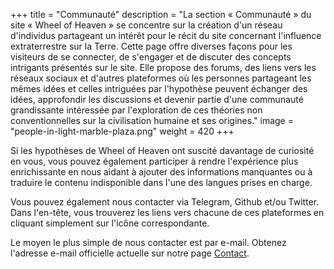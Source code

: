 +++
title = "Communauté"
description = "La section « Communauté » du site « Wheel of Heaven » se concentre sur la création d'un réseau d'individus partageant un intérêt pour le récit du site concernant l'influence extraterrestre sur la Terre. Cette page offre diverses façons pour les visiteurs de se connecter, de s'engager et de discuter des concepts intrigants présentés sur le site. Elle propose des forums, des liens vers les réseaux sociaux et d'autres plateformes où les personnes partageant les mêmes idées et celles intriguées par l'hypothèse peuvent échanger des idées, approfondir les discussions et devenir partie d'une communauté grandissante intéressée par l'exploration de ces théories non conventionnelles sur la civilisation humaine et ses origines."
image = "people-in-light-marble-plaza.png"
weight = 420
+++

Si les hypothèses de Wheel of Heaven ont suscité davantage de curiosité en vous, vous pouvez également participer à rendre l'expérience plus enrichissante en nous aidant à ajouter des informations manquantes ou à traduire le contenu indisponible dans l'une des langues prises en charge.

Vous pouvez également nous contacter via Telegram, Github et/ou Twitter. Dans l'en-tête, vous trouverez les liens vers chacune de ces plateformes en cliquant simplement sur l'icône correspondante.

Le moyen le plus simple de nous contacter est par e-mail. Obtenez l'adresse e-mail officielle actuelle sur notre page [Contact](../../../contact/).